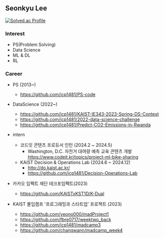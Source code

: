 ## Seonkyu Lee

[![Solved.ac Profile](http://mazassumnida.wtf/api/generate_badge?boj=sean617)](https://solved.ac/sean617)
### Interest
  * PS(Problem Solving)
  * Data Science
  * ML & DL
  * RL

### Career
   * PS (2013~)
     - <https://github.com/icp1481/PS-code>
   * DataScience (2022~)
     - <https://github.com/icp1481/KAIST-IE343-2023-Spring-DS-Contest>
     - <https://github.com/icp1481/2022-data-science-challenge>
     - <https://github.com/icp1481/Predict-CO2-Emissions-in-Rwanda>
   * intern
     - 코드잇 콘텐츠 프로듀서 인턴 (2024.2 ~ 2024.5)
       	- Washington, D.C. 자전거 대여량 예측 교육 콘텐츠 개발
	  <https://www.codeit.kr/topics/project-ml-bike-sharing>
     - KAIST Decision & Operations Lab (2024.6 ~ 2024.12)
       - <http://do.kaist.ac.kr/>
       - <https://github.com/icp1481/Decision-Operations-Lab>

   * 카카오 임팩트 재단 테크포임팩트(2023)
     - <https://github.com/KAISTxKST1D/K-Dual>

   * KAIST 몰입캠프 '프로그래밍과 스타트업' 프로젝트 (2023)
     - https://github.com/yeono000/madProject1
     - https://github.com/fbre0717/weektwo_back
     - https://github.com/icp1481/madcamp3
     - https://github.com/changwann/madcamp_week4

<!--
**icp1481/icp1481** is a ✨ _special_ ✨ repository because its `README.md` (this file) appears on your GitHub profile.

<div align=center>
	
  [![Hits](https://hits.seeyoufarm.com/api/count/incr/badge.svg?url=https%3A%2F%2Fgithub.com%2Fzzsza)](https://hits.seeyoufarm.com) 
	
  </div>

   [![Anurag's github stats](https://github-readme-stats.vercel.app/api?username=icp1481)](https://github.com/anuraghazra/github-readme-stats)
  
Here are some ideas to get you started:

- 🔭 I’m currently working on ...
- 🌱 I’m currently learning ...
- 👯 I’m looking to collaborate on ...
- 🤔 I’m looking for help with ...
- 💬 Ask me about ...
- 📫 How to reach me: ...
- 😄 Pronouns: ...
- ⚡ Fun fact: ...
-->

